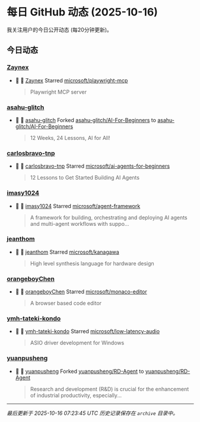 # 每日 GitHub 动态 (2025-10-16)

我关注用户的今日公开动态 (每20分钟更新)。

## 今日动态

### [Zaynex](https://github.com/Zaynex)
- 🌟 👤 [Zaynex](https://github.com/Zaynex) Starred [microsoft/playwright-mcp](https://github.com/microsoft/playwright-mcp)
  > Playwright MCP server

### [asahu-glitch](https://github.com/asahu-glitch)
- 🍴 👤 [asahu-glitch](https://github.com/asahu-glitch) Forked [asahu-glitch/AI-For-Beginners](https://github.com/asahu-glitch/AI-For-Beginners) to [asahu-glitch/AI-For-Beginners](https://github.com/asahu-glitch/AI-For-Beginners)
  > 12 Weeks, 24 Lessons, AI for All!

### [carlosbravo-tnp](https://github.com/carlosbravo-tnp)
- 🌟 👤 [carlosbravo-tnp](https://github.com/carlosbravo-tnp) Starred [microsoft/ai-agents-for-beginners](https://github.com/microsoft/ai-agents-for-beginners)
  > 12 Lessons to Get Started Building AI Agents

### [imasy1024](https://github.com/imasy1024)
- 🌟 👤 [imasy1024](https://github.com/imasy1024) Starred [microsoft/agent-framework](https://github.com/microsoft/agent-framework)
  > A framework for building, orchestrating and deploying AI agents and multi-agent workflows with suppo...

### [jeanthom](https://github.com/jeanthom)
- 🌟 👤 [jeanthom](https://github.com/jeanthom) Starred [microsoft/kanagawa](https://github.com/microsoft/kanagawa)
  > High level synthesis language for hardware design

### [orangeboyChen](https://github.com/orangeboyChen)
- 🌟 👤 [orangeboyChen](https://github.com/orangeboyChen) Starred [microsoft/monaco-editor](https://github.com/microsoft/monaco-editor)
  > A browser based code editor

### [ymh-tateki-kondo](https://github.com/ymh-tateki-kondo)
- 🌟 👤 [ymh-tateki-kondo](https://github.com/ymh-tateki-kondo) Starred [microsoft/low-latency-audio](https://github.com/microsoft/low-latency-audio)
  > ASIO driver development for Windows

### [yuanpusheng](https://github.com/yuanpusheng)
- 🍴 👤 [yuanpusheng](https://github.com/yuanpusheng) Forked [yuanpusheng/RD-Agent](https://github.com/yuanpusheng/RD-Agent) to [yuanpusheng/RD-Agent](https://github.com/yuanpusheng/RD-Agent)
  > Research and development (R&D) is crucial for the enhancement of industrial productivity, especially...


---
*最后更新于 2025-10-16 07:23:45 UTC*
*历史记录保存在 `archive` 目录中。*
